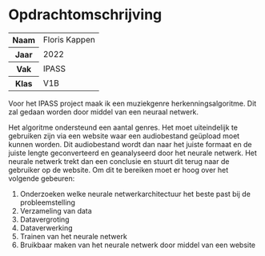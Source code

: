 # Opdrachtomschrijving

<table>
  <tr>
    <th>Naam</th>
    <td>Floris Kappen</td>
  </tr>
  <tr>
    <th>Jaar</th>
    <td>2022</td>
  </tr>
  <tr>
    <th>Vak</th>
    <td>IPASS</td>
  </tr>
  <tr>
    <th>Klas</th>
    <td>V1B</td>
  </tr>
</table>

Voor het IPASS project maak ik een muziekgenre herkenningsalgoritme. Dit zal gedaan worden door middel van een neuraal netwerk.

Het algoritme ondersteund een aantal genres. Het moet uiteindelijk te gebruiken zijn via een website waar een audiobestand geüpload moet kunnen worden. Dit audiobestand wordt dan naar het juiste formaat en de juiste lengte geconverteerd en geanalyseerd door het neurale netwerk. Het neurale netwerk trekt dan een conclusie en stuurt dit terug naar de gebruiker op de website. Om dit te bereiken moet er hoog over het volgende gebeuren:
1. Onderzoeken welke neurale netwerkarchitectuur het beste past bij de probleemstelling
2. Verzameling van data
3. Datavergroting
4. Dataverwerking
5. Trainen van het neurale netwerk
6. Bruikbaar maken van het neurale netwerk door middel van een website

